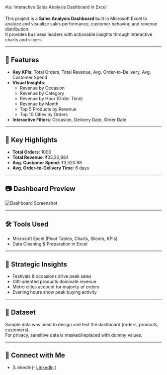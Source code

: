 #📊 Interactive Sales Analysis Dashboard in Excel


This project is a **Sales Analysis Dashboard** built in Microsoft Excel to analyze and visualize sales performance, customer behavior, and revenue distribution.  
It provides business leaders with actionable insights through interactive charts and slicers.

---

## 🚀 Features
- **Key KPIs**: Total Orders, Total Revenue, Avg. Order-to-Delivery, Avg. Customer Spend  
- **Visual Insights**:
  - Revenue by Occasion
  - Revenue by Category
  - Revenue by Hour (Order Time)
  - Revenue by Month
  - Top 5 Products by Revenue
  - Top 10 Cities by Orders  
- **Interactive Filters**: Occasion, Delivery Date, Order Date

---

## 📌 Key Highlights
- **Total Orders**: 1000  
- **Total Revenue**: ₹35,20,984  
- **Avg. Customer Spend**: ₹3,520.98  
- **Avg. Order-to-Delivery Time**: 6 days  

---

## 📷 Dashboard Preview
![Dashboard Screenshot](screenshots/dashboard.png)

---

## 🛠 Tools Used
- Microsoft Excel (Pivot Tables, Charts, Slicers, KPIs)  
- Data Cleaning & Preparation in Excel  

---

## 🎯 Strategic Insights
- Festivals & occasions drive peak sales  
- Gift-oriented products dominate revenue  
- Metro cities account for majority of orders  
- Evening hours show peak buying activity  

---

## 📂 Dataset
Sample data was used to design and test the dashboard (orders, products, customers).  
For privacy, sensitive data is masked/replaced with dummy values.  

---

## 🔗 Connect with Me
- [LinkedIn]- [LinkedIn](https://www.linkedin.com/in/om-prakash-regu-b6b2a9256/)
)  
  

